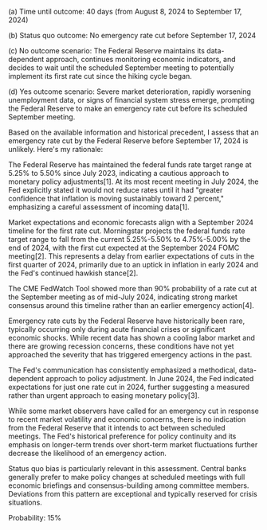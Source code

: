 (a) Time until outcome: 40 days (from August 8, 2024 to September 17, 2024)

(b) Status quo outcome: No emergency rate cut before September 17, 2024

(c) No outcome scenario: The Federal Reserve maintains its data-dependent approach, continues monitoring economic indicators, and decides to wait until the scheduled September meeting to potentially implement its first rate cut since the hiking cycle began.

(d) Yes outcome scenario: Severe market deterioration, rapidly worsening unemployment data, or signs of financial system stress emerge, prompting the Federal Reserve to make an emergency rate cut before its scheduled September meeting.

Based on the available information and historical precedent, I assess that an emergency rate cut by the Federal Reserve before September 17, 2024 is unlikely. Here's my rationale:

The Federal Reserve has maintained the federal funds rate target range at 5.25% to 5.50% since July 2023, indicating a cautious approach to monetary policy adjustments[1]. At its most recent meeting in July 2024, the Fed explicitly stated it would not reduce rates until it had "greater confidence that inflation is moving sustainably toward 2 percent," emphasizing a careful assessment of incoming data[1].

Market expectations and economic forecasts align with a September 2024 timeline for the first rate cut. Morningstar projects the federal funds rate target range to fall from the current 5.25%-5.50% to 4.75%-5.00% by the end of 2024, with the first cut expected at the September 2024 FOMC meeting[2]. This represents a delay from earlier expectations of cuts in the first quarter of 2024, primarily due to an uptick in inflation in early 2024 and the Fed's continued hawkish stance[2].

The CME FedWatch Tool showed more than 90% probability of a rate cut at the September meeting as of mid-July 2024, indicating strong market consensus around this timeline rather than an earlier emergency action[4]. 

Emergency rate cuts by the Federal Reserve have historically been rare, typically occurring only during acute financial crises or significant economic shocks. While recent data has shown a cooling labor market and there are growing recession concerns, these conditions have not yet approached the severity that has triggered emergency actions in the past.

The Fed's communication has consistently emphasized a methodical, data-dependent approach to policy adjustment. In June 2024, the Fed indicated expectations for just one rate cut in 2024, further suggesting a measured rather than urgent approach to easing monetary policy[3].

While some market observers have called for an emergency cut in response to recent market volatility and economic concerns, there is no indication from the Federal Reserve that it intends to act between scheduled meetings. The Fed's historical preference for policy continuity and its emphasis on longer-term trends over short-term market fluctuations further decrease the likelihood of an emergency action.

Status quo bias is particularly relevant in this assessment. Central banks generally prefer to make policy changes at scheduled meetings with full economic briefings and consensus-building among committee members. Deviations from this pattern are exceptional and typically reserved for crisis situations.

Probability: 15%